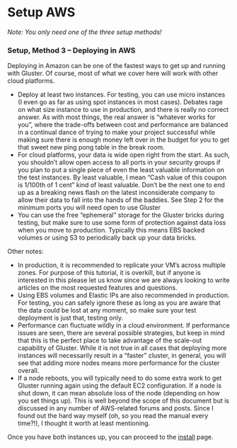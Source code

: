 # Setup AWS

_Note: You only need one of the three setup methods!_

### Setup, Method 3 – Deploying in AWS

Deploying in Amazon can be one of the fastest ways to get up and running
with Gluster. Of course, most of what we cover here will work with other
cloud platforms.

- Deploy at least two instances. For testing, you can use micro
  instances (I even go as far as using spot instances in most cases).
  Debates rage on what size instance to use in production, and there
  is really no correct answer. As with most things, the real answer is
  “whatever works for you”, where the trade-offs between cost and
  performance are balanced in a continual dance of trying to make your
  project successful while making sure there is enough money left over
  in the budget for you to get that sweet new ping pong table in the
  break room.
- For cloud platforms, your data is wide open right from the start. As
  such, you shouldn’t allow open access to all ports in your security
  groups if you plan to put a single piece of even the least valuable
  information on the test instances. By least valuable, I mean “Cash
  value of this coupon is 1/100th of 1 cent” kind of least valuable.
  Don’t be the next one to end up as a breaking news flash on the
  latest inconsiderate company to allow their data to fall into the
  hands of the baddies. See Step 2 for the minimum ports you will need
  open to use Gluster
- You can use the free “ephemeral” storage for the Gluster bricks
  during testing, but make sure to use some form of protection against
  data loss when you move to production. Typically this means EBS
  backed volumes or using S3 to periodically back up your data bricks.

Other notes:

- In production, it is recommended to replicate your VM’s across
  multiple zones. For purpose of this tutorial, it is overkill, but if
  anyone is interested in this please let us know since we are always
  looking to write articles on the most requested features and
  questions.
- Using EBS volumes and Elastic IPs are also recommended in
  production. For testing, you can safely ignore these as long as you
  are aware that the data could be lost at any moment, so make sure
  your test deployment is just that, testing only.
- Performance can fluctuate wildly in a cloud environment. If
  performance issues are seen, there are several possible strategies,
  but keep in mind that this is the perfect place to take advantage of
  the scale-out capability of Gluster. While it is not true in all
  cases that deploying more instances will necessarily result in a
  “faster” cluster, in general, you will see that adding more nodes
  means more performance for the cluster overall.
- If a node reboots, you will typically need to do some extra work to
  get Gluster running again using the default EC2 configuration. If a
  node is shut down, it can mean absolute loss of the node (depending
  on how you set things up). This is well beyond the scope of this
  document but is discussed in any number of AWS-related forums and
  posts. Since I found out the hard way myself (oh, so you read the
  manual every time?!), I thought it worth at least mentioning.

Once you have both instances up, you can proceed to the [install](./Install.md) page.
